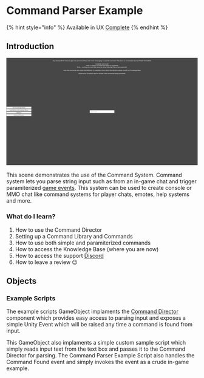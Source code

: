 # Command Parser Example

{% hint style="info" %}
Available in UX [Complete](https://prf.hn/l/rpV2JWe)
{% endhint %}

## Introduction

![](<../../../../.gitbook/assets/image (171).png>)

This scene demonstrates the use of the Command System. Command system lets you parse string input such as from an in-game chat and trigger paramiterized [game events](../../../system-core/game-events.md). This system can be used to create console or MMO chat like command systems for player chats, emotes, help systems and more.

### What do I learn?

1. How to use the Command Director
2. Setting up a Command Library and Commands
3. How to use both simple and paramiterized commands
4. How to access the Knowledge Base (where you are now)
5. How to access the support [Discord ](https://discord.gg/6X3xrRc)
6. How to leave a review 😉

## Objects

### Example Scripts

The example scripts GameObject implaments the [Command Director](../../components/command-director.md) component which provides easy access to parsing input and exposes a simple Unity Event which will be raised any time a command is found from input.

This GameObject also implaments a simple custom sample script which simply reads input text from the text box and passes it to the Command Director for parsing. The Command Parser Example Script also handles the Command Found event and simply invokes the event as a crude in-game example.
